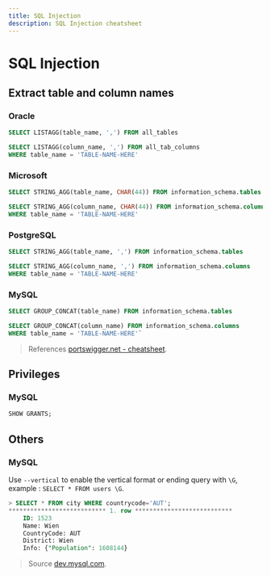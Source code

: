 ```yaml
---
title: SQL Injection
description: SQL Injection cheatsheet
---
```


# SQL Injection

## Extract table and column names

### Oracle

```sql
SELECT LISTAGG(table_name, ',') FROM all_tables

SELECT LISTAGG(column_name, ',') FROM all_tab_columns
WHERE table_name = 'TABLE-NAME-HERE'
```

### Microsoft

```sql
SELECT STRING_AGG(table_name, CHAR(44)) FROM information_schema.tables

SELECT STRING_AGG(column_name, CHAR(44)) FROM information_schema.columns
WHERE table_name = 'TABLE-NAME-HERE'
```

### PostgreSQL

```sql
SELECT STRING_AGG(table_name, ',') FROM information_schema.tables

SELECT STRING_AGG(column_name, ',') FROM information_schema.columns
WHERE table_name = 'TABLE-NAME-HERE'
```

### MySQL

```sql
SELECT GROUP_CONCAT(table_name) FROM information_schema.tables

SELECT GROUP_CONCAT(column_name) FROM information_schema.columns
WHERE table_name = 'TABLE-NAME-HERE'`
```


> References [portswigger.net - cheatsheet](https://portswigger.net/web-security/sql-injection/cheat-sheet).

## Privileges

### MySQL

```sql
SHOW GRANTS;
```

## Others

### MySQL

Use `--vertical` to enable the vertical format or ending query with `\G`, example : `SELECT * FROM users \G`.

```sql
> SELECT * FROM city WHERE countrycode='AUT';
*************************** 1. row ***************************
	ID: 1523
	Name: Wien
	CountryCode: AUT
	District: Wien
	Info: {"Population": 1608144}
```

> Source [dev.mysql.com](https://dev.mysql.com/doc/mysql-shell/8.0/en/mysql-shell-output-vertical.html).